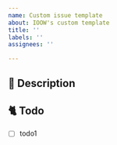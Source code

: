 ```yaml
---
name: Custom issue template
about: IOOW's custom template
title: ''
labels: ''
assignees: ''

---
```


<!-- 이슈 제목
<알아보기 쉽게 제목 작성>
-->

<!-- 담당자와 라벨 넣었는지 확인하세요. -->


## 📔 Description

<!-- 왜 이슈를 열었는가 -->

## 🐈 Todo

<!-- 무엇을 할 것인가를 체크박스로 만들고 작업이 끝날 때마다 체크하면서 진행 -->

- [ ] todo1
